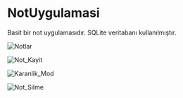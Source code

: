 # NotUygulamasi
 Basit bir not uygulamasıdır. SQLite veritabanı kullanılmıştır.

![Notlar](https://user-images.githubusercontent.com/67802869/109224529-1dfc3100-77cd-11eb-83ef-a4fccdf4b533.png)

![Not_Kayit](https://user-images.githubusercontent.com/67802869/109224814-80edc800-77cd-11eb-9059-e1170fb154e2.png)

![Karanlik_Mod](https://user-images.githubusercontent.com/67802869/109224519-1c326d80-77cd-11eb-94cc-512684f2bddf.png)

![Not_Silme](https://user-images.githubusercontent.com/67802869/109224526-1d639a80-77cd-11eb-8e03-b1cc2e080f57.png)





